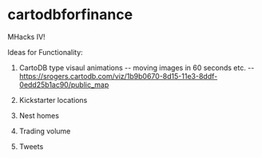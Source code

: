 cartodbforfinance
=================

MHacks IV!


Ideas for Functionality:
1. CartoDB type visaul animations -- moving images in 60 seconds etc. -- https://srogers.cartodb.com/viz/1b9b0670-8d15-11e3-8ddf-0edd25b1ac90/public_map 


2. Kickstarter locations
3. Nest homes
4. Trading volume
5. Tweets

